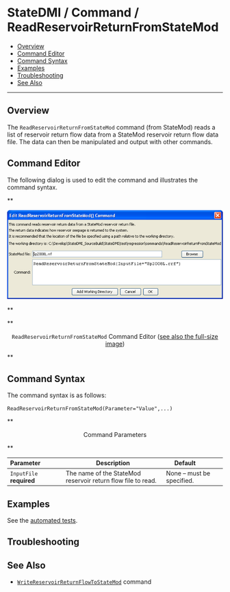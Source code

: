 # StateDMI / Command / ReadReservoirReturnFromStateMod #

* [Overview](#overview)
* [Command Editor](#command-editor)
* [Command Syntax](#command-syntax)
* [Examples](#examples)
* [Troubleshooting](#troubleshooting)
* [See Also](#see-also)

-------------------------

## Overview ##

The `ReadReservoirReturnFromStateMod` command (from StateMod)
reads a list of reservoir return flow data from a StateMod reservoir return flow data file.
The data can then be manipulated and output with other commands.

## Command Editor ##

The following dialog is used to edit the command and illustrates the command syntax.

**<p style="text-align: center;">
![ReadReservoirReturnFromStateMod](ReadReservoirReturnFromStateMod.png)
</p>**

**<p style="text-align: center;">
`ReadReservoirReturnFromStateMod` Command Editor (<a href="../ReadReservoirReturnFromStateMod.png">see also the full-size image</a>)
</p>**

## Command Syntax ##

The command syntax is as follows:

```text
ReadReservoirReturnFromStateMod(Parameter="Value",...)
```
**<p style="text-align: center;">
Command Parameters
</p>**

| **Parameter**&nbsp;&nbsp;&nbsp;&nbsp;&nbsp;&nbsp;&nbsp;&nbsp;&nbsp;&nbsp;&nbsp;&nbsp; | **Description** | **Default**&nbsp;&nbsp;&nbsp;&nbsp;&nbsp;&nbsp;&nbsp;&nbsp;&nbsp;&nbsp; |
| --------------|-----------------|----------------- |
| `InputFile`<br>**required** | The name of the StateMod reservoir return flow file to read. | None – must be specified. |

## Examples ##

See the [automated tests](https://github.com/OpenCDSS/cdss-app-statedmi-test/tree/master/test/regression/commands/ReadReservoirReturnFromStateMod).

## Troubleshooting ##

## See Also ##

* [`WriteReservoirReturnFlowToStateMod`](../WriteReservoirReturnFlowToStateMod/WriteReservoirReturnFlowToStateMod.md) command
